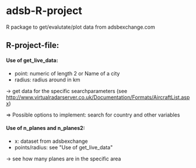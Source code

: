 # adsb-R-project
R package to get/evalutate/plot data from adsbexchange.com

## R-project-file:

#### Use of get_live_data:
 - point: numeric of length 2 or Name of a city
 - radius: radius around in km
 
 -> get data for the specific searchparameters
 (see http://www.virtualradarserver.co.uk/Documentation/Formats/AircraftList.aspx)

=> Possible options to implement: search for country and other variables

#### Use of n_planes and n_planes2:
- x: dataset from adsbexchange
- points/radius: see "Use of get_live_data"

-> see how many planes are in the specific area
